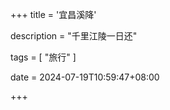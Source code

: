 +++
title = '宜昌溪降'

description = "千里江陵一日还"

tags = [ "旅行" ]

date = 2024-07-19T10:59:47+08:00

+++
